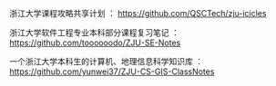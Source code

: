 浙江大学课程攻略共享计划 ： https://github.com/QSCTech/zju-icicles

浙江大学软件工程专业本科部分课程复习笔记 ： https://github.com/toooooodo/ZJU-SE-Notes

一个浙江大学本科生的计算机、地理信息科学知识库  ：https://github.com/yunwei37/ZJU-CS-GIS-ClassNotes
